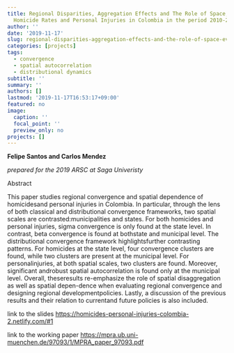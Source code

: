 ```yaml
---
title: Regional Disparities, Aggregation Effects and The Role of Space; Evidence from
  Homicide Rates and Personal Injuries in Colombia in the period 2010-2018
author: ''
date: '2019-11-17'
slug: regional-disparities-aggregation-effects-and-the-role-of-space-evidence-from-homicide-rates-in-colombia-in-the-period-2010-2018
categories: [projects]
tags:
  - convergence
  - spatial autocorrelation
  - distributional dynamics
subtitle: ''
summary: ''
authors: []
lastmod: '2019-11-17T16:53:17+09:00'
featured: no
image:
  caption: ''
  focal_point: ''
  preview_only: no
projects: []
---
```



**Felipe Santos and Carlos Mendez**

*prepared for the 2019 ARSC at Saga Univeristy* 

Abstract

This paper studies regional convergence and spatial dependence of homicidesand personal injuries in Colombia. In particular, through the lens of both classical and distributional convergence frameworks, two spatial scales are contrasted:municipalities and states. For both homicides and personal injuries, sigma convergence is only found at the state level. In contrast, beta convergence is found at bothstate and municipal level. The distributional convergence framework highlightsfurther contrasting patterns. For homicides at the state level, four convergence clusters are found, while two clusters are present at the municipal level. For personalinjuries, at both spatial scales, two clusters are found. Moreover, significant androbust spatial autocorrelation is found only at the municipal level. Overall, theseresults re-emphasize the role of spatial disaggregation as well as spatial depen-dence when evaluating regional convergence and designing regional developmentpolicies. Lastly, a discussion of the previous results and their relation to currentand future policies is also included.


link to the slides https://homicides-personal-injuries-colombia-2.netlify.com/#1

link to the working paper https://mpra.ub.uni-muenchen.de/97093/1/MPRA_paper_97093.pdf

